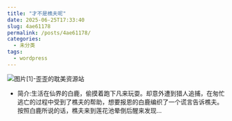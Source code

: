 ```yaml
---
title: "才不是樵夫呢"
date: 2025-06-25T17:33:40
slug: 4ae61178
permalink: /posts/4ae61178/
categories:
  - 未分类
tags:
  - wordpress
---
```


![图片[1]-歪歪的耽美资源站](/images/wp/4ae61178-72d03449.jpg)

*   简介:生活在仙界的白鹿，偷摸着跑下凡来玩耍。却意外遭到猎人追捕，在匆忙逃亡的过程中受到了樵夫的帮助，想要报恩的白鹿编织了一个谎言告诉樵夫。按照白鹿所说的话，樵夫来到莲花池晕倒后醒来发现…
